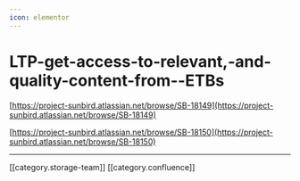 ```yaml
---
icon: elementor
---
```


# LTP-get-access-to-relevant,-and-quality-content-from--ETBs

[https://project-sunbird.atlassian.net/browse/SB-18149](https://project-sunbird.atlassian.net/browse/SB-18149)

[https://project-sunbird.atlassian.net/browse/SB-18150](https://project-sunbird.atlassian.net/browse/SB-18150)

***

\[\[category.storage-team]] \[\[category.confluence]]
